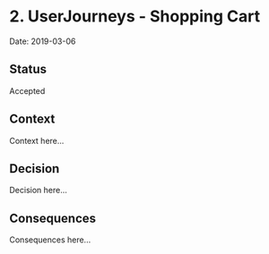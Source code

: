 # 2. UserJourneys - Shopping Cart

Date: 2019-03-06

## Status

Accepted

## Context

Context here...

## Decision

Decision here...

## Consequences

Consequences here...
